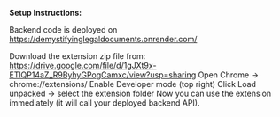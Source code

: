 **Setup Instructions:** 

Backend code is deployed on https://demystifyinglegaldocuments.onrender.com/

Download the extension zip file from: https://drive.google.com/file/d/1gJXt9x-ETlQP14aZ_R9ByhyGPogCamxc/view?usp=sharing
Open Chrome → chrome://extensions/
Enable Developer mode (top right)
Click Load unpacked → select the extension folder
Now you can use the extension immediately (it will call your deployed backend API).
